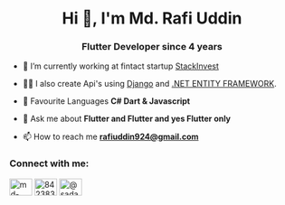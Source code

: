 <h1 align="center">Hi 👋, I'm Md. Rafi Uddin</h1>
<h3 align="center">Flutter Developer since 4 years </h3>

- 🔭 I’m currently working at fintact startup [StackInvest](https://stackinvest.in/)

- 👨‍💻 I also create Api's using [Django](https://www.djangoproject.com/) and [.NET ENTITY FRAMEWORK](https://www.c-sharpcorner.com/article/entity-framework-introduction-using-c-sharp-part-one/).

- 📝 Favourite Languages **C# Dart & Javascript**

- 💬 Ask me about **Flutter and Flutter and yes Flutter only**

- 📫 How to reach me **rafiuddin924@gmail.com**


<h3 align="left">Connect with me:</h3>
<p align="left">
<a href="https://www.linkedin.com/in/mdrafiuddin924/" target="blank"><img align="center" src="https://raw.githubusercontent.com/rahuldkjain/github-profile-readme-generator/master/src/images/icons/Social/linked-in-alt.svg" alt="md-sadab-wasim-914a45109" height="30" width="40" /></a>
<a href="https://stackoverflow.com/users/5879352/md-rafiuddin" target="blank"><img align="center" src="https://raw.githubusercontent.com/rahuldkjain/github-profile-readme-generator/master/src/images/icons/Social/stack-overflow.svg" alt="8423838/md-sadab-wasim" height="30" width="40" /></a>
<a href="https://medium.com/@rafiuddin924" target="blank"><img align="center" src="https://raw.githubusercontent.com/rahuldkjain/github-profile-readme-generator/master/src/images/icons/Social/medium.svg" alt="@sadabwasim" height="30" width="40" /></a>
</p>



